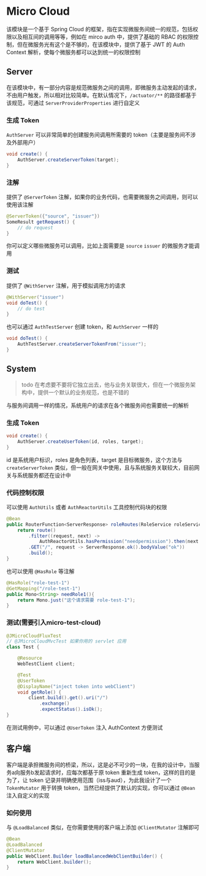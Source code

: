 # Micro Cloud

该模块是一个基于 Spring Cloud 的框架，指在实现微服务间统一的规范，包括权限以及相互间的调用等等，例如在 mirco auth 中，提供了基础的 RBAC 的权限控制，但在微服务光有这个是不够的，在该模块中，提供了基于 JWT 的 Auth Context 解析，使每个微服务都可以达到统一的权限控制

## Server

在该模块中，有一部分内容是规范微服务之间的调用，即微服务主动发起的请求，不由用户触发，所以相对比较简单。在默认情况下，`/actuator/**` 的路径都基于该规范，可通过 `ServerProviderProperties` 进行自定义

### 生成 Token

`AuthServer` 可以非常简单的创建服务间调用所需要的 token（主要是服务间不涉及外部用户）

```java
void create() {
    AuthServer.createServerToken(target);
}
```

### 注解

提供了 `@ServerToken` 注解，如果你的业务代码，也需要微服务之间调用，则可以使用该注解

```java
@ServerToken({"source", "issuer"})
SomeResult getRequest() {
    // do request
}
```

你可以定义哪些微服务可以调用，比如上面需要是 `source` `issuer` 的微服务才能调用

### 测试

提供了 `@WithServer` 注解，用于模拟调用方的请求

```java
@WithServer("issuer")
void doTest() {
    // do test
}
```

也可以通过 `AuthTestServer` 创建 token，和 `AuthServer` 一样的

```java
void doTest() {
    AuthTestServer.createServerTokenFrom("issuer");
}
```

## System

> todo 在考虑要不要将它独立出去，他与业务关联很大，但在一个微服务架构中，提供一个默认的业务规范，也是不错的

与服务间调用一样的情况，系统用户的请求在各个微服务间也需要统一的解析

### 生成 Token

```java
void create() {
    AuthServer.createUserToken(id, roles, target);
}
```

id 是系统用户标识，roles 是角色列表，target 是目标微服务，这个方法与 `createServerToken` 类似，但一般在网关中使用，且与系统服务关联较大，目前网关与系统服务都还在设计中

### 代码控制权限

可以使用 `AuthUtils` 或者 `AuthReactorUtils` 工具控制代码块的权限

```java
@Bean
public RouterFunction<ServerResponse> roleRoutes(RoleService roleService) {
    return route()
        .filter((request, next) ->
            AuthReactorUtils.hasPermission("needpermission").then(next.handle(request)))
        .GET("/", request -> ServerResponse.ok().bodyValue("ok"))
        .build();
}
```

也可以使用 `@HasRole` 等注解

```java
@HasRole("role-test-1")
@GetMapping("/role-test-1")
public Mono<String> needRole1(){
    return Mono.just("这个请求需要 role-test-1");
}
```

### 测试(需要引入micro-test-cloud)

```java
@JMicroCloudFluxTest
// @JMicroCloudMvcTest 如果你用的 servlet 应用
class Test {

    @Resource
    WebTestClient client;

    @Test
    @UserToken
    @DisplayName("inject token into webClient")
    void getRole() {
        client.build().get().uri("/")
            .exchange()
            .expectStatus().isOk();
}
```

在测试用例中，可以通过 `@UserToken` 注入 AuthContext 方便测试

## 客户端

客户端是承担微服务间的桥梁，所以，这是必不可少的一块，在我的设计中，当服务a向服务b发起请求时，应每次都基于原 token 重新生成 token，这样的目的是为了，让 token 记录并明确使用范围（iss与aud），为此我设计了一个 `TokenMutator` 用于转换 token，当然已经提供了默认的实现，你可以通过 `@Bean` 注入自定义的实现

### 如何使用

与 `@LoadBalanced` 类似，在你需要使用的客户端上添加 `@ClientMutator` 注解即可

```java
@Bean
@LoadBalanced
@ClientMutator
public WebClient.Builder loadBalancedWebClientBuilder() {
    return WebClient.builder();
}
```
